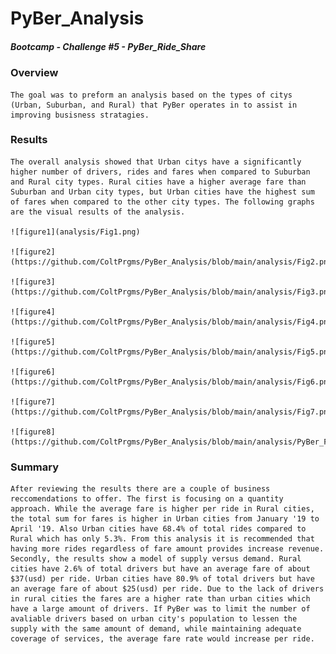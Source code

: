 # PyBer_Analysis
##### Bootcamp - Challenge #5 - PyBer_Ride_Share

### Overview
    The goal was to preform an analysis based on the types of citys (Urban, Suburban, and Rural) that PyBer operates in to assist in improving busisness stratagies. 

### Results
    The overall analysis showed that Urban citys have a significantly higher number of drivers, rides and fares when compared to Suburban and Rural city types. Rural cities have a higher average fare than Suburban and Urban city types, but Urban cities have the highest sum of fares when compared to the other city types. The following graphs are the visual results of the analysis. 
    
    ![figure1](analysis/Fig1.png)
    
    ![figure2](https://github.com/ColtPrgms/PyBer_Analysis/blob/main/analysis/Fig2.png)
    
    ![figure3](https://github.com/ColtPrgms/PyBer_Analysis/blob/main/analysis/Fig3.png)
    
    ![figure4](https://github.com/ColtPrgms/PyBer_Analysis/blob/main/analysis/Fig4.png)
    
    ![figure5](https://github.com/ColtPrgms/PyBer_Analysis/blob/main/analysis/Fig5.png)
    
    ![figure6](https://github.com/ColtPrgms/PyBer_Analysis/blob/main/analysis/Fig6.png)
    
    ![figure7](https://github.com/ColtPrgms/PyBer_Analysis/blob/main/analysis/Fig7.png)
    
    ![figure8](https://github.com/ColtPrgms/PyBer_Analysis/blob/main/analysis/PyBer_Fare_summary.png)
    
    
### Summary
    After reviewing the results there are a couple of business reccomendations to offer. The first is focusing on a quantity approach. While the average fare is higher per ride in Rural cities, the total sum for fares is higher in Urban cities from January '19 to April '19. Also Urban cities have 68.4% of total rides compared to Rural which has only 5.3%. From this analysis it is recommended that having more rides regardless of fare amount provides increase revenue. 
    Secondly, the results show a model of supply versus demand. Rural cities have 2.6% of total drivers but have an average fare of about $37(usd) per ride. Urban cities have 80.9% of total drivers but have an average fare of about $25(usd) per ride. Due to the lack of drivers in rural cities the fares are a higher rate than urban cities which have a large amount of drivers. If PyBer was to limit the number of avaliable drivers based on urban city's population to lessen the supply with the same amount of demand, while maintaining adequate coverage of services, the average fare rate would increase per ride. 

